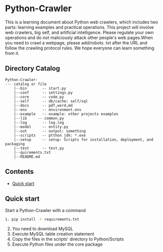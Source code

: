 # Python-Crawler

This is a learning document about Python web crawlers, which includes two parts: learning examples and practical
operations. This project will involve web crawlers, big self, and artificial intelligence. Please regulate your own
operations and do not maliciously attack other people's web pages.When you need to crawl a webpage, please add/robots.
txt after the URL and follow the crawling protocol rules. We hope everyone can learn something from it.

## Directory Catalog

```
Python-Crawler:
--- catalog or file
	|--bin       -- start.py
	|--conf      -- settings.py
	|--core      -- code.py
	|--self      -- db/cache: self/sql
	|--docs      -- pdf,word,md
	|--env       -- environment.env
	|--example   -- example: other projects examples
	|--lib     -- common.py
	|--log       -- log.log
	|--model     -- entity.py
	|--out       -- output: something
	|--scripts   -- ptthon jdk: *.exe
	|--setup     -- setup: Scripts for installation, deployment, and packaging
	|--test      -- test.py
	|--quirements.txt
	|--README.md
```

## Contents

* [Quick start](#quick-start)

## Quick start

Start a Python-Crawler with a command

```bash
1. pip install -r requirements.txt
```

2. You need to download MySQL 
3. Execute MySQL table creation statement
4. Copy the files in the scripts' directory to Python/Scripts
5. Execute Python files under the core package